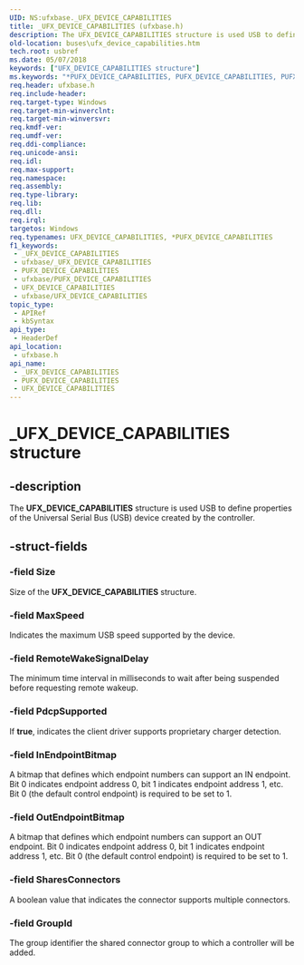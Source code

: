 ```yaml
---
UID: NS:ufxbase._UFX_DEVICE_CAPABILITIES
title: _UFX_DEVICE_CAPABILITIES (ufxbase.h)
description: The UFX_DEVICE_CAPABILITIES structure is used USB to define properties of the Universal Serial Bus (USB) device created by the controller.
old-location: buses\ufx_device_capabilities.htm
tech.root: usbref
ms.date: 05/07/2018
keywords: ["UFX_DEVICE_CAPABILITIES structure"]
ms.keywords: "*PUFX_DEVICE_CAPABILITIES, PUFX_DEVICE_CAPABILITIES, PUFX_DEVICE_CAPABILITIES structure pointer [Buses], UFX_DEVICE_CAPABILITIES, UFX_DEVICE_CAPABILITIES structure [Buses], _UFX_DEVICE_CAPABILITIES, buses.ufx_device_capabilities, ufxbase/PUFX_DEVICE_CAPABILITIES, ufxbase/UFX_DEVICE_CAPABILITIES"
req.header: ufxbase.h
req.include-header: 
req.target-type: Windows
req.target-min-winverclnt: 
req.target-min-winversvr: 
req.kmdf-ver: 
req.umdf-ver: 
req.ddi-compliance: 
req.unicode-ansi: 
req.idl: 
req.max-support: 
req.namespace: 
req.assembly: 
req.type-library: 
req.lib: 
req.dll: 
req.irql: 
targetos: Windows
req.typenames: UFX_DEVICE_CAPABILITIES, *PUFX_DEVICE_CAPABILITIES
f1_keywords:
 - _UFX_DEVICE_CAPABILITIES
 - ufxbase/_UFX_DEVICE_CAPABILITIES
 - PUFX_DEVICE_CAPABILITIES
 - ufxbase/PUFX_DEVICE_CAPABILITIES
 - UFX_DEVICE_CAPABILITIES
 - ufxbase/UFX_DEVICE_CAPABILITIES
topic_type:
 - APIRef
 - kbSyntax
api_type:
 - HeaderDef
api_location:
 - ufxbase.h
api_name:
 - _UFX_DEVICE_CAPABILITIES
 - PUFX_DEVICE_CAPABILITIES
 - UFX_DEVICE_CAPABILITIES
---
```


# _UFX_DEVICE_CAPABILITIES structure


## -description

The <b>UFX_DEVICE_CAPABILITIES</b> structure is used USB to define properties of the Universal Serial Bus (USB) device created by the controller.

## -struct-fields

### -field Size

Size of the <b>UFX_DEVICE_CAPABILITIES</b> structure.

### -field MaxSpeed

Indicates the maximum USB speed supported by the device.

### -field RemoteWakeSignalDelay

The minimum time interval in milliseconds to wait after being suspended before requesting remote wakeup.

### -field PdcpSupported

If  <b>true</b>, indicates the client driver supports proprietary charger detection.

### -field InEndpointBitmap

A bitmap that defines which endpoint numbers can support an IN endpoint.  Bit 0 indicates endpoint address 0, bit 1 indicates endpoint address 1, etc.   Bit 0 (the default control endpoint) is required to be set to 1.

### -field OutEndpointBitmap

A bitmap that defines which endpoint numbers can support an OUT endpoint.  Bit 0 indicates endpoint address 0, bit 1 indicates endpoint address 1, etc.   Bit 0 (the default control endpoint) is required to be set to 1.

### -field SharesConnectors

A boolean value that indicates the connector supports multiple connectors.

### -field GroupId

 The group identifier the shared connector group to which a  controller will be added.

